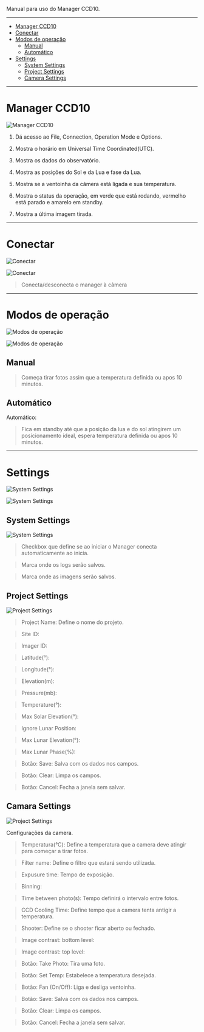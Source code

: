Manual para uso do Manager CCD10.

---

<!-- toc -->
  * [Manager CCD10](managerccd10)
  * [Conectar](#conectar)
  * [Modos de operação](#modosdeoperacao)
    * [Manual](#manual)
    * [Automático](#automatico)
  * [Settings](#systemsettings)
    * [System Settings](#systemsettings)
    * [Project Settings](#projectsettings)
    * [Camera Settings](#camerasettings)

<!-- toc stop -->

---
# Manager CCD10
![Manager CCD10](https://github.com/pliniopereira/ccd10/blob/master/doc/img/CCD_Controller_1.0.0.png)

1. Dá acesso ao File, Connection, Operation Mode e Options.

2. Mostra o horário em Universal Time Coordinated(UTC).

3. Mostra os dados do observatório.

4. Mostra as posições do Sol e da Lua e fase da Lua.

5. Mostra se a ventoinha da câmera está ligada e sua temperatura.

6. Mostra o status da operação, em verde que está rodando, vermelho está parado e amarelo em standby.

7. Mostra a última imagem tirada.

---

# Conectar
![Conectar](https://raw.githubusercontent.com/pliniopereira/ccd10/master/doc/img/menu_conectar.png)

![Conectar](https://raw.githubusercontent.com/pliniopereira/ccd10/master/doc/img/Menu_010.png)

>Conecta/desconecta o manager à câmera

---

# Modos de operação
![Modos de operação](https://raw.githubusercontent.com/pliniopereira/ccd10/master/doc/img/menu_man_aut.png)

![Modos de operação](https://raw.githubusercontent.com/pliniopereira/ccd10/master/doc/img/Menu_011.png)

## Manual
> Começa tirar fotos assim que a temperatura definida ou apos 10 minutos.

## Automático
Automático:
> Fica em standby até que a posição da lua e do sol atingirem um posicionamento ideal, espera temperatura definida ou apos 10 minutos.


---

# Settings
![System Settings](https://raw.githubusercontent.com/pliniopereira/ccd10/master/doc/img/menu_settings.png)

![System Settings](https://raw.githubusercontent.com/pliniopereira/ccd10/master/doc/img/win_settings.png)

## System Settings
![System Settings](https://raw.githubusercontent.com/pliniopereira/ccd10/master/doc/img/System%20Settings_019.png)


> Checkbox que define se ao iniciar o Manager conecta automaticamente ao inicia.

> Marca onde os logs serão salvos.

> Marca onde as imagens serão salvos.

## Project Settings
![Project Settings](https://raw.githubusercontent.com/pliniopereira/ccd10/master/doc/img/Project%20Settings_020.png)
>Project Name: Define o nome do projeto.

>Site ID:

>Imager ID:

>Latitude(°):

>Longitude(°):

>Elevation(m):

>Pressure(mb):

>Temperature(°):

>Max Solar Elevation(°):

>Ignore Lunar Position:

>Max Lunar Elevation(°):

>Max Lunar Phase(%):

> Botão: Save: Salva com os dados nos campos.

> Botão: Clear: Limpa os campos.

> Botão: Cancel: Fecha a janela sem salvar.

## Camara Settings
![Project Settings](https://raw.githubusercontent.com/pliniopereira/ccd10/master/doc/img/Camera%20Settings_018.png)

Configurações da camera.
> Temperatura(°C): Define a temperatura que a camera deve atingir para começar a tirar fotos.

> Filter name: Define o filtro que estará sendo utilizada.

> Expusure time: Tempo de exposição.

> Binning: 

> Time between photo(s): Tempo definirá o intervalo entre fotos.

> CCD Cooling Time: Define tempo que a camera tenta antigir a temperatura.

> Shooter: Define se o shooter ficar aberto ou fechado.

> Image contrast: bottom level:

> Image contrast: top level:

> Botão: Take Photo: Tira uma foto.

> Botão: Set Temp: Estabelece a temperatura desejada.

> Botão: Fan (On/Off): Liga e desliga ventoinha.

> Botão: Save: Salva com os dados nos campos.

> Botão: Clear: Limpa os campos.

> Botão: Cancel: Fecha a janela sem salvar.
